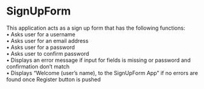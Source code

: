 # SignUpForm

This application acts as a sign up form that has the following functions: \
•	Asks user for a username \
•	Asks user for an email address \
•	Asks user for a password \
•	Asks user to confirm password \
•	Displays an error message if input for fields is missing or password and confirmation don’t match  \
•	Displays “Welcome (user’s name), to the SignUpForm App” if no errors are found once Register button is pushed
